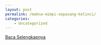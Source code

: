 ```yaml
---
layout: post
permalink: /makna-mimpi-sepasang-kelinci/
categories:
    - Uncategorized
---
```


[Baca Selengkapnya](/07)